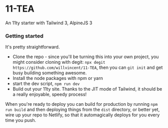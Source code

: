 # 11-TEA
An 11ty starter with Tailwind 3, AlpineJS 3


### Getting started

It's pretty straightforward.

- Clone the repo - since you'll be turning this into your own project, you might consider cloning with degit: `npx degit https://github.com/willvincent/11-TEA`, then you can `git init` and get busy building something awesome.
- Install the node packages with npm or yarn
- start the dev script, `npm run dev`
- Build out your 11ty site. Thanks to the JIT mode of Tailwind, it should be a really enjoyable, speedy process!

When you're ready to deploy you can build for production by running `npm run build` and then deploying things from the 
`dist` directory, or better yet, wire up your repo to Netlify, so that it automagically deploys for you every time you push.
